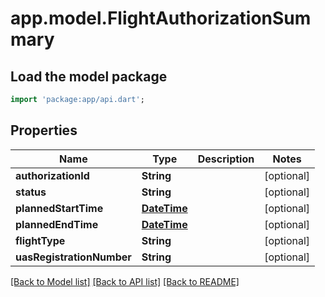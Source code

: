 # app.model.FlightAuthorizationSummary

## Load the model package
```dart
import 'package:app/api.dart';
```

## Properties
Name | Type | Description | Notes
------------ | ------------- | ------------- | -------------
**authorizationId** | **String** |  | [optional] 
**status** | **String** |  | [optional] 
**plannedStartTime** | [**DateTime**](DateTime.md) |  | [optional] 
**plannedEndTime** | [**DateTime**](DateTime.md) |  | [optional] 
**flightType** | **String** |  | [optional] 
**uasRegistrationNumber** | **String** |  | [optional] 

[[Back to Model list]](../README.md#documentation-for-models) [[Back to API list]](../README.md#documentation-for-api-endpoints) [[Back to README]](../README.md)


